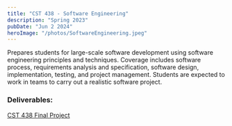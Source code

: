 ```yaml
---
title: "CST 438 - Software Engineering"
description: "Spring 2023"
pubDate: "Jun 2 2024"
heroImage: "/photos/SoftwareEngineering.jpeg"
---
```


Prepares students for large-scale software development using software engineering principles and
techniques. Coverage includes software process, requirements analysis and specification, software
design, implementation, testing, and project management. Students are expected to work in teams to
carry out a realistic software project.

<h3>Deliverables:</h3>
<a href="https://github.com/juanjoseguva/CST438-Assignment2-09">CST 438 Final Project</a>
